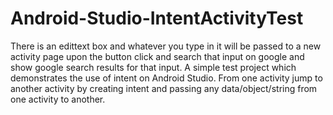 # Android-Studio-IntentActivityTest

There is an edittext box and whatever you type in it will be passed to a new activity page upon the button click and search that input on google and show google search results for that input. 
A simple test project which demonstrates the use of intent on Android Studio. 
From one activity jump to another activity by creating intent and passing any data/object/string from one activity to another. 
